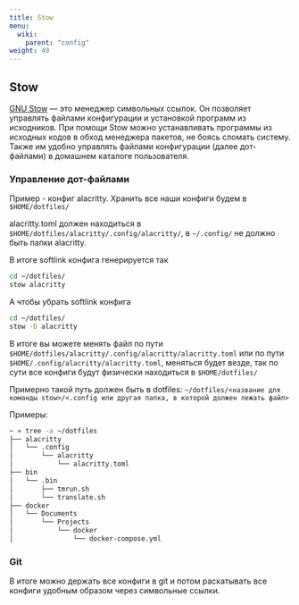 ```yaml
---
title: Stow
menu:
  wiki:
    parent: "config"
weight: 40
---
```


## Stow

[GNU Stow](https://www.gnu.org/software/stow/) — это менеджер символьных ссылок. Он позволяет управлять файлами конфигурации и установкой программ из исходников.
При помощи Stow можно устанавливать программы из исходных кодов в обход менеджера пакетов, не боясь сломать систему.
Также им удобно управлять файлами конфигурации (далее дот-файлами) в домашнем каталоге пользователя.

### Управление дот-файлами

Пример - конфиг alacritty. Хранить все наши конфиги будем в `$HOME/dotfiles/`

alacritty.toml должен находиться в `$HOME/dotfiles/alacritty/.config/alacritty/`, в `~/.config/` не должно быть папки alacritty.

В итоге softlink конфига генерируется так

```bash
cd ~/dotfiles/
stow alacritty
```

А чтобы убрать softlink конфига

```bash
cd ~/dotfiles/
stow -D alacritty
```

В итоге вы можете менять файл по пути `$HOME/dotfiles/alacritty/.config/alacritty/alacritty.toml` или по пути `$HOME/.config/alacritty/alacritty.toml`, меняться будет везде, так по сути все конфиги будут физически находиться в `$HOME/dotfiles/`

Примерно такой путь должен быть в dotfiles: `~/dotfiles/<название для команды stow>/<.config или другая папка, в которой должен лежать файл>`

Примеры:

```bash
~ » tree -a ~/dotfiles
├── alacritty
│   └── .config
│       └── alacritty
│           └── alacritty.toml
├── bin
│   └── .bin
│       ├── tmrun.sh
│       └── translate.sh
├── docker
│   └── Documents
│       └── Projects
│           └── docker
│               └── docker-compose.yml
```

### Git

В итоге можно держать все конфиги в git и потом раскатывать все конфиги удобным образом через символьные ссылки.

